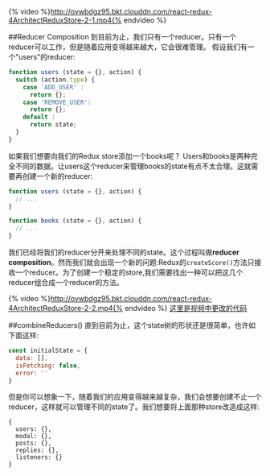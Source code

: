 {% video %}http://ovwbdgz95.bkt.clouddn.com/react-redux-4ArchitectReduxStore-2-1.mp4{% endvideo %}

##Reducer Composition
到目前为止，我们只有一个reducer。只有一个reducer可以工作，但是随着应用变得越来越大，它会很难管理。 假设我们有一个"users"的reducer:
```js
function users (state = {}, action) {
  switch (action.type) {
    case 'ADD_USER' :
      return {};
    case 'REMOVE_USER':
      return {};
    default :
      return state;
  }
}
```
如果我们想要向我们的Redux store添加一个books呢？ Users和books是两种完全不同的数据。让users这个reducer来管理books的state有点不太合理。这就需要再创建一个新的reducer:
```js
function users (state = {}, action) { 
  // ... 
}

function books (state = {}, action) { 
  // ... 
}
```
我们已经将我们的reducer分开来处理不同的state。这个过程叫做**reducer composition**。然而我们就会出现一个新的问题:Redux的`createScore()`方法只接收一个reducer。为了创建一个稳定的store,我们需要找出一种可以把这几个reducer组合成一个reducer的方法。

{% video %}http://ovwbdgz95.bkt.clouddn.com/react-redux-4ArchitectReduxStore-2-2.mp4{% endvideo %}
[这里是视频中更改的代码](https://github.com/udacity/reactnd-udacimeals-complete/commit/f92571e94b6b42cad3391983887261d91192a775)

##combineReducers()
直到目前为止，这个state树的形状还是很简单，也许如下面这样:
```js
const initialState = {
  data: [],
  isFetching: false,
  error: ''
}

```
但是你可以想象一下，随着我们的应用变得越来越复杂，我们会想要创建不止一个reducer，这样就可以管理不同的state了。我们想要将上面那种store改造成这样:
```
{
  users: {},
  modal: {},
  posts: {},
  replies: {},
  listeners: {}
}
```
